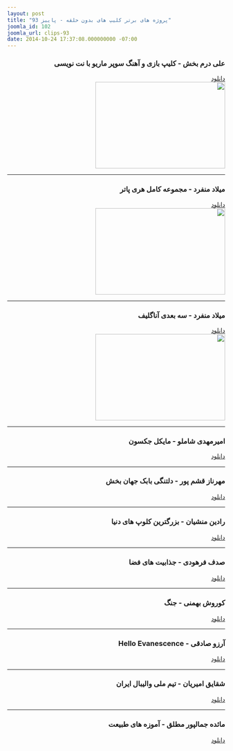 ```yaml
---
layout: post
title: "پروژه های برتر کلیپ های بدون حلقه - پاییز 93"
joomla_id: 102
joomla_url: clips-93
date: 2014-10-24 17:37:08.000000000 -07:00
---
```

<h3 dir="rtl">علی درم بخش - کلیپ بازی و آهنگ سوپر ماریو با نت نویسی</h3>
<p dir="rtl">
	<a href="https://www.dropbox.com/s/cqghyscx0akabgz/Ali%20Derambakhsh%20Clip.rar?dl=0" target="_blank">دانلود</a>
	<br><img src="{{ site.baseurl }}/assets/images/Ali-Deram-Bakhsh-Super-Mario.jpg" width="300" height="200"/>
</p>
<hr />
<h3 dir="rtl">میلاد منفرد - مجموعه کامل هری پاتر</h3>
<p dir="rtl">
	<a href="https://www.dropbox.com/s/uu01k31f7a6kgor/harrypotter01.rar?dl=0" target="_blank">دانلود</a>
	<br><img src="{{ site.baseurl }}/assets/images/milad-monfared-harry-potter.jpg" width="300" height="200"/>
</p>
<hr />
<h3 dir="rtl">میلاد منفرد - سه بعدی آناگلیف</h3>
<p dir="rtl">
	<a href="https://www.dropbox.com/s/uoxh3z0x9n8c6cy/test3d.rar?dl=0" target="_blank">دانلود</a>
	<br><img src="{{ site.baseurl }}/assets/images/milad-monfared-3d.jpg" width="300" height="200" />
</p>
<hr />
<h3 style="direction: rtl;">امیرمهدی شاملو - مایکل جکسون</h3>
<p style="direction: rtl; line-height: 1.3em;">
	<a href="https://www.dropbox.com/s/6hh2w1vcpc697db/Michael.rar?dl=0" target="_blank" style="line-height: 1.3em;">دانلود</a>
</p>
<hr />
<h3 style="direction: rtl;"><span style="line-height: 1.3em;">مهرناز قشم پور - دلتنگی بابک جهان بخش</span></h3>
<p style="direction: rtl; line-height: 1.3em;"><a href="https://www.dropbox.com/sh/ac99fyxa4zywcwj/AABJHTzVmisncr3RpzfdbeESa/clip.zip?dl=0" target="_blank" style="line-height: 1.3em;">دانلود</a><span style="line-height: 1.3em;"> </span></p>
<hr />
<h3 style="direction: rtl;"><span style="line-height: 1.3em;">رادین منشیان - بزرگترین کلوپ های دنیا</span></h3>
<p style="direction: rtl; line-height: 1.3em;"><a href="https://www.dropbox.com/s/3zd4mj606l8pxq5/Radin%20Monshian%20(Club%20Project)%20(2).rar?dl=0" target="_blank" style="line-height: 1.3em;">دانلود</a><span style="line-height: 1.3em;"> </span></p>
<hr />
<h3 style="direction: rtl;"><span style="line-height: 1.3em;">صدف فرهودی - جذابیت های فضا</span></h3>
<p style="direction: rtl; line-height: 1.3em;"><a href="https://www.dropbox.com/s/jph93wim9h12zt4/finally.zip?dl=0" target="_blank" style="line-height: 1.3em;">دانلود</a><span style="line-height: 1.3em;"> </span></p>
<hr />
<h3 style="direction: rtl;"><span style="line-height: 1.3em;">کوروش بهمنی - جنگ</span></h3>
<p style="direction: rtl; line-height: 1.3em;"><a href="https://www.dropbox.com/s/llgdjw04kf8ph93/koorosh%20bahmani.rar?n=348831204" target="_blank" style="line-height: 1.3em;">دانلود</a><span style="line-height: 1.3em;"> </span></p>
<hr />
<h3 style="direction: rtl;"><span style="line-height: 1.3em;">آرزو صادقی - Hello Evanescence</span></h3>
<p style="direction: rtl; line-height: 1.3em;"><a href="https://www.dropbox.com/s/f08j4lvqr2jjiyy/Hello.zip?dl=0" target="_blank" style="line-height: 1.3em;">دانلود</a><span style="line-height: 1.3em;"> </span></p>
<hr />
<h3 style="direction: rtl;"><span style="line-height: 1.3em;">شقایق امیریان - تیم ملی والیبال ایران</span></h3>
<p style="direction: rtl; line-height: 1.3em;"><a href="https://www.dropbox.com/sh/vay2t190hanmawz/AAClv5T5I16T5P-x3WWqwJq0a/clip1.rar?dl=0" target="_blank" style="line-height: 1.3em;">دانلود</a><span style="line-height: 1.3em;"> </span></p>
<hr />
<h3 style="direction: rtl;"><span style="line-height: 1.3em;">مائده جمالپور مطلق - آموزه های طبیعت</span></h3>
<p style="direction: rtl; line-height: 1.3em;"><a href="https://www.dropbox.com/s/9q98a57c082oyqv/nature.rar?dl=0" target="_blank" style="line-height: 1.3em;">دانلود</a></p>
